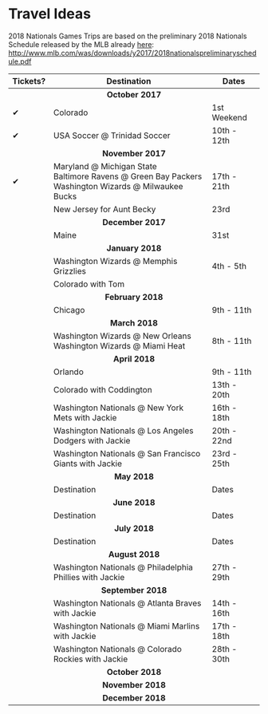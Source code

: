 # Travel Ideas

2018 Nationals Games Trips are based on the preliminary 2018 Nationals Schedule released by the MLB already <a href = 'http://www.mlb.com/was/downloads/y2017/2018nationalspreliminaryschedule.pdf'>here</a>: http://www.mlb.com/was/downloads/y2017/2018nationalspreliminaryschedule.pdf
<table>
  <tr><thead>
     <th>Tickets?</th><th align = 'center'>Destination</th><th>Dates</th>
    </thead></tr>
  <tr><td colspan = '3' align='center'><strong>October 2017</strong></td></tr>
  <tr><td>&#10004;</td><td>Colorado</td><td>1st Weekend</td></tr>
  <tr><td>&#10004;</td><td>USA Soccer @ Trinidad Soccer</td><td>10th - 12th</td></tr>
  <tr><td colspan = '3' align='center'><strong>November 2017</strong></td></tr>
  <tr><td>&#10004;</td><td>Maryland @ Michigan State<br/>Baltimore Ravens @ Green Bay Packers<br/>Washington Wizards @ Milwaukee        Bucks</td><td>17th - 21th</td></tr>
  <tr><td></td><td>New Jersey for Aunt Becky</td><td>23rd</td></tr>
  <tr><td colspan = '3' align='center'><strong>December 2017</strong></td></tr>
  <tr><td></td><td>Maine</td><td>31st</td></tr>
  <tr><td colspan = '3' align='center'><strong>January 2018</strong></td></tr>
  <tr><td></td><td>Washington Wizards @ Memphis Grizzlies</td><td>4th - 5th</td></tr>
  <tr><td></td><td>Colorado with Tom</td><td></td></tr>
  <tr><td colspan = '3' align='center'><strong>February 2018</strong></td></tr>
  <tr><td></td><td>Chicago</td><td>9th - 11th</td></tr>
  <tr><td colspan = '3' align='center'><strong>March 2018</strong></td></tr>
  <tr><td></td><td>Washington Wizards @ New Orleans<br/>Washington Wizards @ Miami Heat</td><td>8th - 11th</td></tr>
  <tr><td colspan = '3' align='center'><strong>April 2018</strong></td></tr>
  <tr><td></td><td>Orlando</td><td>9th - 11th</td></tr>
  <tr><td></td><td>Colorado with Coddington</td><td>13th - 20th</td></tr>
  <tr><td></td><td>Washington Nationals @ New York Mets with Jackie</td><td>16th - 18th</td></tr>
  <tr><td></td><td>Washington Nationals @ Los Angeles Dodgers with Jackie</td><td>20th - 22nd</td></tr>
  <tr><td></td><td>Washington Nationals @ San Francisco Giants with Jackie</td><td>23rd - 25th</td></tr>
  <tr><td colspan = '3' align='center'><strong>May 2018</strong></td></tr>
  <tr><td></td><td>Destination</td><td>Dates</td></tr>
  <tr><td colspan = '3' align='center'><strong>June 2018</strong></td></tr>
  <tr><td></td><td>Destination</td><td>Dates</td></tr>
  <tr><td colspan = '3' align='center'><strong>July 2018</strong></td></tr>
  <tr><td></td><td>Destination</td><td>Dates</td></tr>
  <tr><td colspan = '3' align='center'><strong>August 2018</strong></td></tr>
  <tr><td></td><td>Washington Nationals @ Philadelphia Phillies with Jackie</td><td>27th - 29th</td></tr>
  <tr><td colspan = '3' align='center'><strong>September 2018</strong></td></tr>
  <tr><td></td><td>Washington Nationals @ Atlanta Braves with Jackie</td><td>14th - 16th</td></tr>
  <tr><td></td><td>Washington Nationals @ Miami Marlins with Jackie</td><td>17th - 18th</td></tr>
  <tr><td></td><td>Washington Nationals @ Colorado Rockies with Jackie</td><td>28th - 30th</td></tr>
  <tr><td colspan = '3' align='center'><strong>October 2018</strong></td></tr>
  <tr><td colspan = '3' align='center'><strong>November 2018</strong></td></tr>
  <tr><td colspan = '3' align='center'><strong>December 2018</strong></td></tr>
</table>
